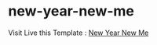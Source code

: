 # new-year-new-me

Visit Live this Template : <a href="https://proazad.github.io/new-year-new-me/">New Year New Me</a>
